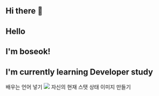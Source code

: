 ## Hi there 👋

<!--
**choiboseok/choiboseok** is a ✨ _special_ ✨ repository because its `README.md` (this file) appears on your GitHub profile.

Here are some ideas to get you started:

- 🔭 I’m currently working on ...
- 🌱 I’m currently learning ...
- 👯 I’m looking to collaborate on ...
- 🤔 I’m looking for help with ...
- 💬 Ask me about ...
- 📫 How to reach me: ...
- 😄 Pronouns: ...
- ⚡ Fun fact: ...
-->
## Hello
## I'm boseok!
## I'm currently learning Developer study
배우는 언어 넣기
<img src="https://img.shields.io/badge/JAVA-#E40000?style=for-the-badge&logo=기술스택아이콘&logoColor=white">
자신의 현재 스탯 상태 이미지 만들기 
